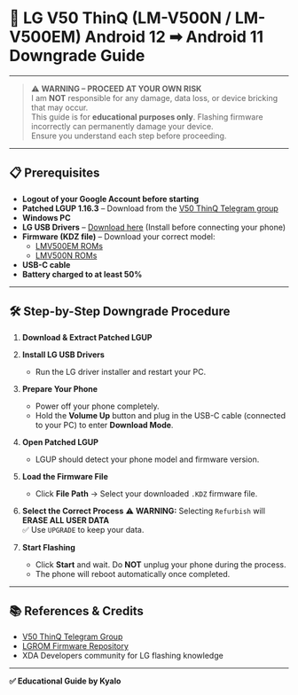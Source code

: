 # 📱 LG V50 ThinQ (LM-V500N / LM-V500EM) Android 12 ➡ Android 11 Downgrade Guide

---

> ⚠️ **WARNING – PROCEED AT YOUR OWN RISK**  
> I am **NOT** responsible for any damage, data loss, or device bricking that may occur.  
> This guide is for **educational purposes only**. Flashing firmware incorrectly can permanently damage your device.  
> Ensure you understand each step before proceeding.

---

## 📋 Prerequisites

- **Logout of your Google Account before starting** 
- **Patched LGUP 1.16.3** – Download from the [V50 ThinQ Telegram group](https://t.me/v50thinq)  
- **Windows PC** 
- **LG USB Drivers** – [Download here](https://lgusbdriver.com/) (Install before connecting your phone)  
- **Firmware (KDZ file)** – Download your correct model:  
  - [LMV500EM ROMs](https://lgrom.com/firmware/LMV500EM)  
  - [LMV500N ROMs](https://lgrom.com/firmware/LMV500N)  
- **USB-C cable** 
- **Battery charged to at least 50%**  

---

## 🛠️ Step-by-Step Downgrade Procedure

1. **Download & Extract Patched LGUP**

2. **Install LG USB Drivers**
   - Run the LG driver installer and restart your PC.

3. **Prepare Your Phone**
   - Power off your phone completely.
   - Hold the **Volume Up** button and plug in the USB-C cable (connected to your PC) to enter **Download Mode**.

4. **Open Patched LGUP**
   - LGUP should detect your phone model and firmware version.

5. **Load the Firmware File**
   - Click **File Path** → Select your downloaded `.KDZ` firmware file.

6. **Select the Correct Process**
  ⚠️ **WARNING:** Selecting `Refurbish` will **ERASE ALL USER DATA**  
  ✅ Use `UPGRADE` to keep your data.

7. **Start Flashing**
   - Click **Start** and wait. Do **NOT** unplug your phone during the process.
   - The phone will reboot automatically once completed.

---

## 📚 References & Credits

- [V50 ThinQ Telegram Group](https://t.me/v50thinq)
- [LGROM Firmware Repository](https://lgrom.com)
- XDA Developers community for LG flashing knowledge

---

**✅ Educational Guide by Kyalo**
